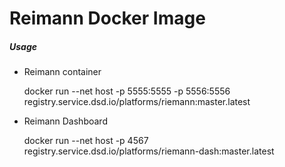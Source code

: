# Reimann Docker Image

##### Usage

* Reimann container

    docker run --net host -p 5555:5555 -p 5556:5556 registry.service.dsd.io/platforms/riemann:master.latest

* Reimann Dashboard

    docker run --net host -p 4567 registry.service.dsd.io/platforms/riemann-dash:master.latest
